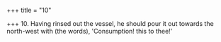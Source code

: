 +++
title = "10"

+++
10. Having rinsed out the vessel, he should pour it out towards the north-west with (the words), 'Consumption! this to thee!'
